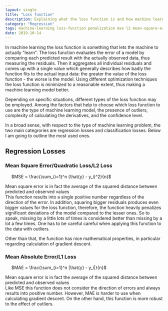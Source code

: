 ```yaml
---
layout: single
title: "Loss function"
description: Explaining what the loss function is and how machine learning utilizes it
category: "Regression"
tags: machine-learning loss-function penalization mse l2 mean-square-error quadratic-loss l1 mean-absolute-error mae
date: 2019-10-14
---
```


In machine learning the loss function is something that lets the machine to actually "learn". The loss function evaluates the error of a model by comparing each predicted result with the actually observed data, thus measuring the residuals. Then it aggregates all individual residuals and comes up with a single value which generally describes how badly the function fits to the actual input data: the greater the value of the loss function - the worse is the model. Using different optimization techniques the loss function is minimized to a reasonable extent, thus making a machine learning model better.

Depending on specific situations, different types of the loss function may be employed. Among the factors that help to choose which loss function to use are the type of machine learning model, the presence of outliers, complexity of calculating the derivatives, and the confidence level.

In a broad sense, with respect to the type of machine learning problem, the two main categrories are regression losses and classification losses. Below I am going to outline the most used ones.

## Regression Losses

### Mean Square Error/Quadratic Loss/L2 Loss

&nbsp;&nbsp;&nbsp;&nbsp;
$MSE = \frac{\sum_{i=1}^n (\hat{y} - y_i)^2}{n}$

Mean square error is in fact the average of the squared distance between predicted and observed values<br>
This function results into a single positive number regardless of the direction of the error. In addition, squaring bigger residuals produces even bigger values for the loss function, therefore, the function heavily penalizes significant deviations of the model compared to the lesser ones. So to speak, missing by a little lots of times is considered better than missing by a lot a few times. One has to be careful careful when applying this function to the data with outliers.

Other than that, the function has nice mathematical properties, in particular regarding calculation of gradient descent.

### Mean Absolute Error/L1 Loss

&nbsp;&nbsp;&nbsp;&nbsp;
$MAE = \frac{\sum_{i=1}^n |\hat{y} - y_i|}{n}$

Mean square error is in fact the average of the squared distance between predicted and observed values<br>
Like MSE this function does not consider the direction of errors and always results into positive number. However, MAE is harder to use when calculating gradient descent. On the other hand, this function is more robust to the effect of outliers.